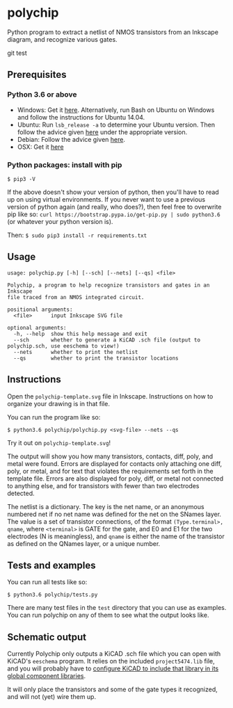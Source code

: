 # polychip
Python program to extract a netlist of NMOS transistors from an Inkscape diagram, and recognize various gates.

git test
## Prerequisites

### Python 3.6 or above
* Windows: Get it [here](https://www.python.org/downloads/). Alternatively, run Bash on Ubuntu on Windows and follow the instructions for Ubuntu 14.04.
* Ubuntu: Run `lsb_release -a` to determine your Ubuntu version. Then follow the advice given [here](https://askubuntu.com/questions/865554/how-do-i-install-python-3-6-using-apt-get) under the appropriate version.
* Debian: Follow the advice given [here](https://unix.stackexchange.com/questions/332641/how-to-install-python-3-6).
* OSX: Get it [here](https://www.python.org/downloads/mac-osx/)

### Python packages: install with pip
`$ pip3 -V`

If the above doesn't show your version of python, then you'll have to read up on using virtual environments. If you never want to use a previous version of python again (and really, who does?), then feel free to overwrite pip like so: `curl https://bootstrap.pypa.io/get-pip.py | sudo python3.6` (or whatever your python version is).

Then:
`$ sudo pip3 install -r requirements.txt`

## Usage
```
usage: polychip.py [-h] [--sch] [--nets] [--qs] <file>

Polychip, a program to help recognize transistors and gates in an Inkscape
file traced from an NMOS integrated circuit.

positional arguments:
  <file>      input Inkscape SVG file

optional arguments:
  -h, --help  show this help message and exit
  --sch       whether to generate a KiCAD .sch file (output to polychip.sch, use eeschema to view!)
  --nets      whether to print the netlist
  --qs        whether to print the transistor locations
```

## Instructions
Open the `polychip-template.svg` file in Inkscape. Instructions on how to organize your drawing is in that file.

You can run the program like so:

`$ python3.6 polychip/polychip.py <svg-file> --nets --qs`

Try it out on `polychip-template.svg`!

The output will show you how many transistors, contacts, diff, poly, and metal were found. Errors are displayed for contacts only attaching one diff, poly, or metal, and for text that violates the requirements set forth in the template file. Errors are also displayed for poly, diff, or metal not connected to anything else, and for transistors with fewer than two electrodes detected.

The netlist is a dictionary. The key is the net name, or an anonymous numbered net if no net name was defined for the net on the SNames layer. The value is a set of transistor connections, of the format `(Type.terminal>, qname`, where `<terminal>` is GATE for the gate, and E0 and E1 for the two electrodes (N is meaningless), and `qname` is either the name of the transistor as defined on the QNames layer, or a unique number.

## Tests and examples
You can run all tests like so:

`$ python3.6 polychip/tests.py`

There are many test files in the `test` directory that you can use as examples. You can run polychip on any of them to see what the output looks like.

## Schematic output
Currently Polychip only outputs a KiCAD .sch file which you can open with KiCAD's `eeschema` program. It relies on the included `project5474.lib` file, and you will probably have to [configure KiCAD to include that library in its global component libraries](https://www.accelerated-designs.com/help/KiCad_Library.html).

It will only place the transistors and some of the gate types it recognized, and will not (yet) wire them up.
